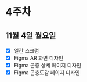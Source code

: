 # 4주차

## 11월 4일 월요일  

- [x] 일간 스크럼
- [x] Figma AR 화면 디자인
- [x] Figma 곤충 상세 페이지 디자인
- [x] Figma 곤충도감 페이지 디자인